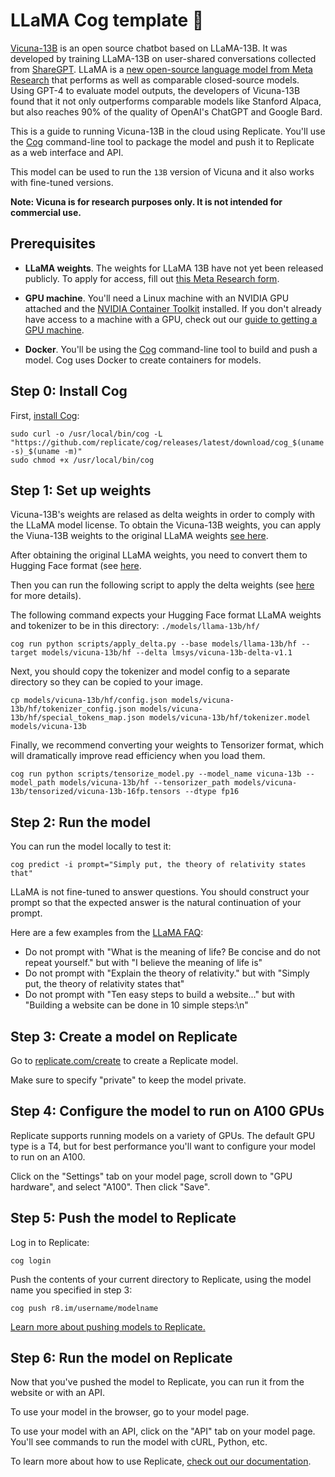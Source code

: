 # LLaMA Cog template 🦙

[Vicuna-13B](https://lmsys.org/blog/2023-03-30-vicuna/) is an open source chatbot based on LLaMA-13B. It was developed by training LLaMA-13B on user-shared conversations collected from [ShareGPT](https://sharegpt.com/). LLaMA is a [new open-source language model from Meta Research](https://ai.facebook.com/blog/large-language-model-llama-meta-ai/) that performs as well as comparable closed-source models. Using GPT-4 to evaluate model outputs, the developers of Vicuna-13B found that it not only outperforms comparable models like Stanford Alpaca, but also reaches 90% of the quality of OpenAI's ChatGPT and Google Bard.

This is a guide to running Vicuna-13B in the cloud using Replicate. You'll use the [Cog](https://github.com/replicate/cog) command-line tool to package the model and push it to Replicate as a web interface and API.

This model can be used to run the `13B` version of Vicuna and it also works with fine-tuned versions.

**Note: Vicuna is for research purposes only. It is not intended for commercial use.**

## Prerequisites

- **LLaMA weights**. The weights for LLaMA 13B have not yet been released publicly. To apply for access, fill out [this Meta Research form](https://docs.google.com/forms/d/e/1FAIpQLSfqNECQnMkycAp2jP4Z9TFX0cGR4uf7b_fBxjY_OjhJILlKGA/viewform).

- **GPU machine**. You'll need a Linux machine with an NVIDIA GPU attached and the [NVIDIA Container Toolkit](https://docs.nvidia.com/datacenter/cloud-native/container-toolkit/install-guide.html#docker) installed. If you don't already have access to a machine with a GPU, check out our [guide to getting a 
GPU machine](https://replicate.com/docs/guides/get-a-gpu-machine).

- **Docker**. You'll be using the [Cog](https://github.com/replicate/cog) command-line tool to build and push a model. Cog uses Docker to create containers for models.

## Step 0: Install Cog

First, [install Cog](https://github.com/replicate/cog#install):

```
sudo curl -o /usr/local/bin/cog -L "https://github.com/replicate/cog/releases/latest/download/cog_$(uname -s)_$(uname -m)"
sudo chmod +x /usr/local/bin/cog
```

## Step 1: Set up weights

Vicuna-13B's weights are relased as delta weights in order to comply with the LLaMA model license. To obtain the Vicuna-13B weights, you can apply the Viuna-13B weights to the original LLaMA weights [see here](https://github.com/lm-sys/FastChat#vicuna-weights). 

After obtaining the original LLaMA weights, you need to convert them to Hugging Face format (see [here](https://huggingface.co/docs/transformers/main/model_doc/llama). 

Then you can run the following script to apply the delta weights (see [here](https://github.com/lm-sys/FastChat#vicuna-weights) for more details). 

The following command expects your Hugging Face format LLaMA weights and tokenizer to be in this directory: `./models/llama-13b/hf/`

```
cog run python scripts/apply_delta.py --base models/llama-13b/hf --target models/vicuna-13b/hf --delta lmsys/vicuna-13b-delta-v1.1
```

Next, you should copy the tokenizer and model config to a separate directory so they can be copied to your image.

```
cp models/vicuna-13b/hf/config.json models/vicuna-13b/hf/tokenizer_config.json models/vicuna-13b/hf/special_tokens_map.json models/vicuna-13b/hf/tokenizer.model models/vicuna-13b
```

Finally, we recommend converting your weights to Tensorizer format, which will dramatically improve read efficiency when you load them. 

```
cog run python scripts/tensorize_model.py --model_name vicuna-13b --model_path models/vicuna-13b/hf --tensorizer_path models/vicuna-13b/tensorized/vicuna-13b-16fp.tensors --dtype fp16
```


## Step 2: Run the model

You can run the model locally to test it:

```
cog predict -i prompt="Simply put, the theory of relativity states that"
```

LLaMA is not fine-tuned to answer questions. You should construct your prompt so that the expected answer is the natural continuation of your prompt. 

Here are a few examples from the [LLaMA FAQ](https://github.com/facebookresearch/llama/blob/57b0eb62de0636e75af471e49e2f1862d908d9d8/FAQ.md#2-generations-are-bad):

- Do not prompt with "What is the meaning of life? Be concise and do not repeat yourself." but with "I believe the meaning of life is"
- Do not prompt with "Explain the theory of relativity." but with "Simply put, the theory of relativity states that"
- Do not prompt with "Ten easy steps to build a website..." but with "Building a website can be done in 10 simple steps:\n"

## Step 3: Create a model on Replicate

Go to [replicate.com/create](https://replicate.com/create) to create a Replicate model.

Make sure to specify "private" to keep the model private.

## Step 4: Configure the model to run on A100 GPUs

Replicate supports running models on a variety of GPUs. The default GPU type is a T4, but for best performance you'll want to configure your model to run on an A100.

Click on the "Settings" tab on your model page, scroll down to "GPU hardware", and select "A100". Then click "Save".

## Step 5: Push the model to Replicate

Log in to Replicate:

```
cog login
```

Push the contents of your current directory to Replicate, using the model name you specified in step 3:

```
cog push r8.im/username/modelname
```

[Learn more about pushing models to Replicate.](https://replicate.com/docs/guides/push-a-model)


## Step 6: Run the model on Replicate

Now that you've pushed the model to Replicate, you can run it from the website or with an API.

To use your model in the browser, go to your model page.

To use your model with an API, click on the "API" tab on your model page. You'll see commands to run the model with cURL, Python, etc.

To learn more about how to use Replicate, [check out our documentation](https://replicate.com/docs).
